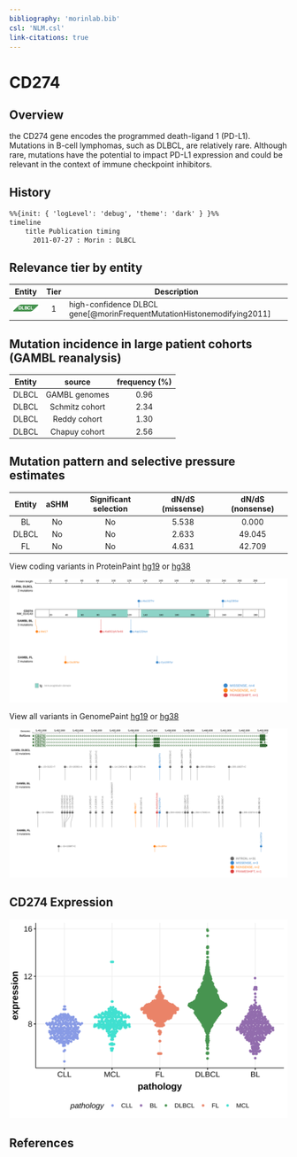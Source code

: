 ```yaml
---
bibliography: 'morinlab.bib'
csl: 'NLM.csl'
link-citations: true
---
```

# CD274

## Overview
the CD274 gene encodes the programmed death-ligand 1 (PD-L1). Mutations in B-cell lymphomas, such as DLBCL, are relatively rare.
Although rare, mutations have the potential to impact PD-L1 expression and could be relevant in the context of immune checkpoint inhibitors. 

## History
```mermaid
%%{init: { 'logLevel': 'debug', 'theme': 'dark' } }%%
timeline
    title Publication timing
      2011-07-27 : Morin : DLBCL
```

## Relevance tier by entity

|Entity|Tier|Description               |
|:------:|:----:|--------------------------|
|![DLBCL](images/icons/DLBCL_tier1.png) |1   |high-confidence DLBCL gene[@morinFrequentMutationHistonemodifying2011]|

## Mutation incidence in large patient cohorts (GAMBL reanalysis)

|Entity|source        |frequency (%)|
|:------:|:--------------:|:-------------:|
|DLBCL |GAMBL genomes |0.96         |
|DLBCL |Schmitz cohort|2.34         |
|DLBCL |Reddy cohort  |1.30         |
|DLBCL |Chapuy cohort |2.56         |

## Mutation pattern and selective pressure estimates

|Entity|aSHM|Significant selection|dN/dS (missense)|dN/dS (nonsense)|
|:------:|:----:|:---------------------:|:----------------:|:----------------:|
|BL    |No  |No                   |5.538           | 0.000          |
|DLBCL |No  |No                   |2.633           |49.045          |
|FL    |No  |No                   |4.631           |42.709          |




View coding variants in ProteinPaint [hg19](https://morinlab.github.io/LLMPP/GAMBL/CD274_protein.html)  or [hg38](https://morinlab.github.io/LLMPP/GAMBL/CD274_protein_hg38.html)

![](images/proteinpaint/CD274_NM_014143.svg)

View all variants in GenomePaint [hg19](https://morinlab.github.io/LLMPP/GAMBL/CD274.html)  or [hg38](https://morinlab.github.io/LLMPP/GAMBL/CD274_hg38.html)

![](images/proteinpaint/CD274.svg)


## CD274 Expression
![](images/gene_expression/CD274_by_pathology.svg)

## References


<!-- ORIGIN: morinFrequentMutationHistonemodifying2011 -->
<!-- DLBCL: morinFrequentMutationHistonemodifying2011 -->
